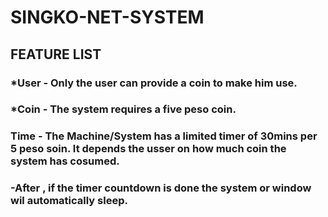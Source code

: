 # SINGKO-NET-SYSTEM
## FEATURE LIST
### *User - Only the user can provide a coin to make him use.
### *Coin - The system requires a five peso coin.
### Time - The Machine/System has a limited timer of 30mins per 5 peso soin. It depends the usser on how much coin the system has cosumed.
### -After , if the timer countdown is done the system or window wil automatically sleep.

